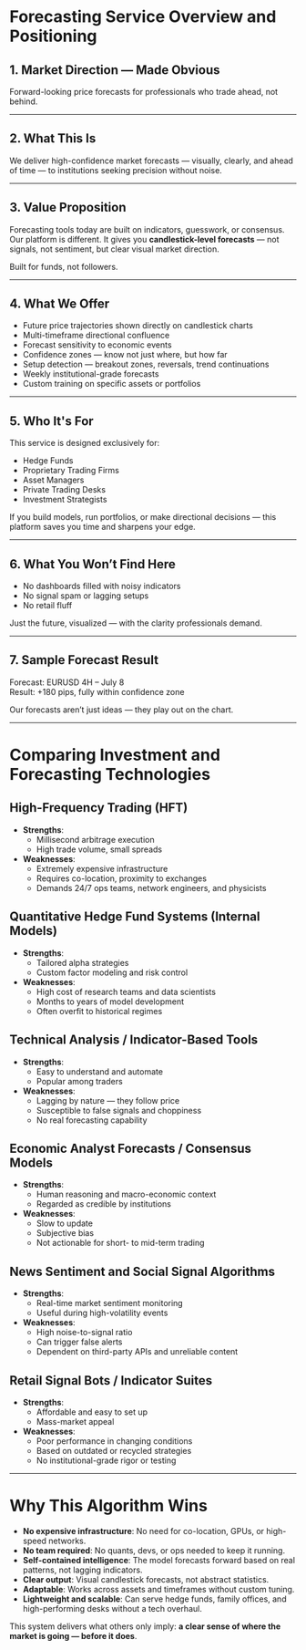 # Forecasting Service Overview and Positioning

## 1. Market Direction — Made Obvious
Forward-looking price forecasts for professionals who trade ahead, not behind.

---

## 2. What This Is
We deliver high-confidence market forecasts — visually, clearly, and ahead of time — to institutions seeking precision without noise.

---

## 3. Value Proposition
Forecasting tools today are built on indicators, guesswork, or consensus.  
Our platform is different. It gives you **candlestick-level forecasts** — not signals, not sentiment, but clear visual market direction.  

Built for funds, not followers.

---

## 4. What We Offer
- Future price trajectories shown directly on candlestick charts  
- Multi-timeframe directional confluence  
- Forecast sensitivity to economic events  
- Confidence zones — know not just where, but how far  
- Setup detection — breakout zones, reversals, trend continuations  
- Weekly institutional-grade forecasts  
- Custom training on specific assets or portfolios  

---

## 5. Who It's For
This service is designed exclusively for:
- Hedge Funds  
- Proprietary Trading Firms  
- Asset Managers  
- Private Trading Desks  
- Investment Strategists  

If you build models, run portfolios, or make directional decisions — this platform saves you time and sharpens your edge.

---

## 6. What You Won’t Find Here
- No dashboards filled with noisy indicators  
- No signal spam or lagging setups  
- No retail fluff  

Just the future, visualized — with the clarity professionals demand.

---

## 7. Sample Forecast Result
Forecast: EURUSD 4H – July 8  
Result: +180 pips, fully within confidence zone  

Our forecasts aren’t just ideas — they play out on the chart.

---

# Comparing Investment and Forecasting Technologies

## High-Frequency Trading (HFT)
- **Strengths**:
  - Millisecond arbitrage execution  
  - High trade volume, small spreads  
- **Weaknesses**:
  - Extremely expensive infrastructure  
  - Requires co-location, proximity to exchanges  
  - Demands 24/7 ops teams, network engineers, and physicists  

## Quantitative Hedge Fund Systems (Internal Models)
- **Strengths**:
  - Tailored alpha strategies  
  - Custom factor modeling and risk control  
- **Weaknesses**:
  - High cost of research teams and data scientists  
  - Months to years of model development  
  - Often overfit to historical regimes  

## Technical Analysis / Indicator-Based Tools
- **Strengths**:
  - Easy to understand and automate  
  - Popular among traders  
- **Weaknesses**:
  - Lagging by nature — they follow price  
  - Susceptible to false signals and choppiness  
  - No real forecasting capability  

## Economic Analyst Forecasts / Consensus Models
- **Strengths**:
  - Human reasoning and macro-economic context  
  - Regarded as credible by institutions  
- **Weaknesses**:
  - Slow to update  
  - Subjective bias  
  - Not actionable for short- to mid-term trading  

## News Sentiment and Social Signal Algorithms
- **Strengths**:
  - Real-time market sentiment monitoring  
  - Useful during high-volatility events  
- **Weaknesses**:
  - High noise-to-signal ratio  
  - Can trigger false alerts  
  - Dependent on third-party APIs and unreliable content  

## Retail Signal Bots / Indicator Suites
- **Strengths**:
  - Affordable and easy to set up  
  - Mass-market appeal  
- **Weaknesses**:
  - Poor performance in changing conditions  
  - Based on outdated or recycled strategies  
  - No institutional-grade rigor or testing  

---

# Why This Algorithm Wins
- **No expensive infrastructure**: No need for co-location, GPUs, or high-speed networks.  
- **No team required**: No quants, devs, or ops needed to keep it running.  
- **Self-contained intelligence**: The model forecasts forward based on real patterns, not lagging indicators.  
- **Clear output**: Visual candlestick forecasts, not abstract statistics.  
- **Adaptable**: Works across assets and timeframes without custom tuning.  
- **Lightweight and scalable**: Can serve hedge funds, family offices, and high-performing desks without a tech overhaul.  

This system delivers what others only imply: **a clear sense of where the market is going — before it does**.

